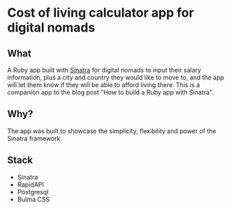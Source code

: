 # Cost of living calculator app for digital nomads

## What

A Ruby app built with [Sinatra](https://sinatrarb.com/) for digital nomads to input their salary information, plus a city and country they would like to move to, and the app will let them know if they will be able to afford living there. This is a companion app to the blog post "How to build a Ruby app with Sinatra".

## Why?

The app was built to showcase the simplicity, flexibility and power of the Sinatra framework.

## Stack

- Sinatra
- RapidAPI
- Postgresql
- Bulma CSS
